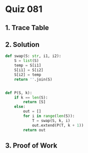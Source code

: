# Quiz 081

## 1. Trace Table

## 2. Solution

```.py
def swap(S: str, i1, i2):
    S = list(S)
    temp = S[i1]
    S[i1] = S[i2]
    S[i2] = temp
    return ''.join(S)


def P(S, k):
    if k == len(S):
        return [S]
    else:
        out = []
        for i in range(len(S)):
            T = swap(S, k, i)
            out.extend(P(T, k + 1))
        return out
```

## 3. Proof of Work

